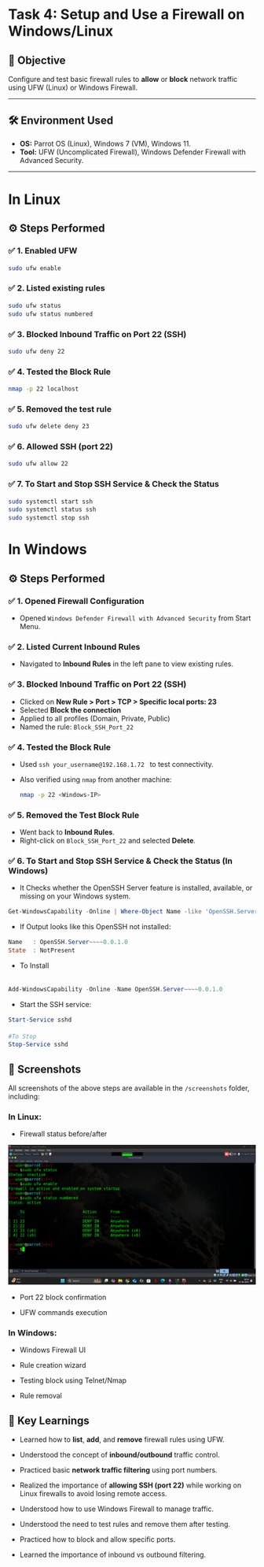 # Task 4: Setup and Use a Firewall on Windows/Linux

## 🎯 Objective

Configure and test basic firewall rules to **allow** or **block** network traffic using UFW (Linux) or Windows Firewall.

---

## 🛠️ Environment Used

- **OS:** Parrot OS (Linux), Windows 7 (VM), Windows 11.
- **Tool:** UFW (Uncomplicated Firewall),  Windows Defender Firewall with Advanced Security.


---

# In Linux

## ⚙️ Steps Performed

### ✅ 1. Enabled UFW

```bash
sudo ufw enable
```

### ✅ 2. Listed existing rules

```bash
sudo ufw status
sudo ufw status numbered
```

### ✅ 3. Blocked Inbound Traffic on Port 22 (SSH)

```bash
sudo ufw deny 22
```

### ✅ 4. Tested the Block Rule

```bash
nmap -p 22 localhost
```

### ✅ 5. Removed the test rule

```bash
sudo ufw delete deny 23
```

### ✅ 6. Allowed SSH (port 22)

```bash
sudo ufw allow 22
```

### ✅ 7. To Start and Stop SSH Service & Check the Status

```bash
sudo systemctl start ssh
sudo systemctl status ssh
sudo systemctl stop ssh
```



# In Windows

 ## ⚙️ Steps Performed

### ✅ 1. Opened Firewall Configuration

- Opened `Windows Defender Firewall with Advanced Security` from Start Menu.

### ✅ 2. Listed Current Inbound Rules

- Navigated to **Inbound Rules** in the left pane to view existing rules.

### ✅ 3. Blocked Inbound Traffic on Port 22 (SSH)

- Clicked on **New Rule > Port > TCP > Specific local ports: 23**
- Selected **Block the connection**
- Applied to all profiles (Domain, Private, Public)
- Named the rule: `Block_SSH_Port_22`

### ✅ 4. Tested the Block Rule

- Used `ssh your_username@192.168.1.72 ` to test connectivity.
- Also verified using `nmap` from another machine:

  ```bash
  nmap -p 22 <Windows-IP>
  ```
  
### ✅ 5. Removed the Test Block Rule

- Went back to **Inbound Rules**.
- Right-click on `Block_SSH_Port_22` and selected **Delete**.

 ### ✅ 6. To Start and Stop SSH Service & Check the Status (In Windows)

- It Checks whether the OpenSSH Server feature is installed, available, or missing on your Windows system.

```powershell
Get-WindowsCapability -Online | Where-Object Name -like 'OpenSSH.Server*'
```
- If Output looks like this OpenSSH not installed:

```powershell
Name   : OpenSSH.Server~~~~0.0.1.0
State  : NotPresent
```
- To Install

```powershell

Add-WindowsCapability -Online -Name OpenSSH.Server~~~~0.0.1.0

```

- Start the SSH service:

```powershell
Start-Service sshd

#To Stop
Stop-Service sshd
```


## 📸 Screenshots

All screenshots of the above steps are available in the `/screenshots` folder, including:

### In Linux:

- Firewall status before/after

![](https://github.com/Vamsi212/Task-4-Firewall-Configuration/blob/ccfcf02ea9cb91a7f3df9a75206141fe005df551/screenshots/Screenshot%20(399).png)

- Port 22 block confirmation
    
- UFW commands execution

### In Windows:

- Windows Firewall UI

- Rule creation wizard

- Testing block using Telnet/Nmap

- Rule removal



## 🧠 Key Learnings

- Learned how to **list**, **add**, and **remove** firewall rules using UFW.
    
- Understood the concept of **inbound/outbound** traffic control.
    
- Practiced basic **network traffic filtering** using port numbers.
    
- Realized the importance of **allowing SSH (port 22)** while working on Linux firewalls to avoid losing remote access.
 
- Understood how to use Windows Firewall to manage traffic.
  
- Understood the need to test rules and remove them after testing.

- Practiced how to block and allow specific ports.

- Learned the importance of inbound vs outbound filtering.
